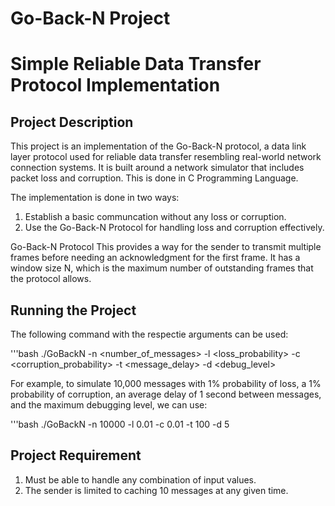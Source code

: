 # Go-Back-N Project
# Simple Reliable Data Transfer Protocol Implementation

## Project Description
This project is an implementation of the Go-Back-N protocol, a data link layer protocol used for reliable data transfer resembling real-world network connection systems. It is built around a network simulator that includes packet loss and corruption. This is done in C Programming Language.

The implementation is done in two ways:
1. Establish a basic communcation without any loss or corruption.
2. Use the Go-Back-N Protocol for handling loss and corruption effectively.

Go-Back-N Protocol
This provides a way for the sender to transmit multiple frames before needing an acknowledgment for the first frame. It has a window size N, which is the maximum number of outstanding frames that the protocol allows. 

## Running the Project
The following command with the respectie arguments can be used:

'''bash
./GoBackN -n <number_of_messages> -l <loss_probability> -c <corruption_probability> -t <message_delay> -d <debug_level>

For example, to simulate 10,000 messages with 1% probability of loss, a 1% probability of corruption, an average delay of 1 second between messages, and the maximum debugging level, we can use:

'''bash
./GoBackN -n 10000 -l 0.01 -c 0.01 -t 100 -d 5


## Project Requirement
1. Must be able to handle any combination of input values.
2. The sender is limited to caching 10 messages at any given time.
